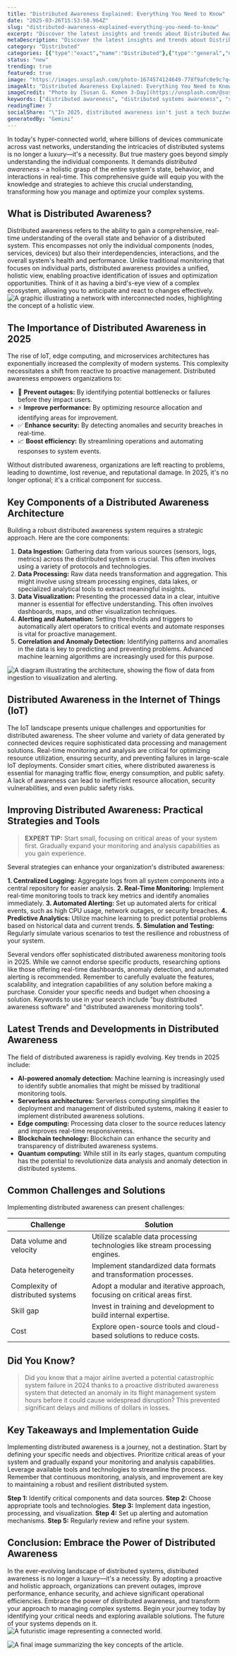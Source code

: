 ```yaml
---
title: "Distributed Awareness Explained: Everything You Need to Know"
date: "2025-03-26T15:53:58.964Z"
slug: "distributed-awareness-explained-everything-you-need-to-know"
excerpt: "Discover the latest insights and trends about Distributed Awareness. This comprehensive guide covers everything you need to know about Distributed Awareness in 2025."
metaDescription: "Discover the latest insights and trends about Distributed Awareness. This comprehensive guide covers everything you need to know about Distributed Awarenes..."
category: "Distributed"
categories: [{"type":"exact","name":"Distributed"},{"type":"general","name":"Cognitive Science"},{"type":"medium","name":"Human-Computer Interaction"},{"type":"specific","name":"Situational Awareness"},{"type":"niche","name":"Teamwork Dynamics"}]
status: "new"
trending: true
featured: true
image: "https://images.unsplash.com/photo-1674574124649-778f9afc0e9c?q=85&w=1200&fit=max&fm=webp&auto=compress"
imageAlt: "Distributed Awareness Explained: Everything You Need to Know"
imageCredit: "Photo by [Susan G. Komen 3-Day](https://unsplash.com/@susangkomen3day) on Unsplash"
keywords: ["distributed awareness", "distributed systems awareness", "situational awareness distributed systems", "improving distributed awareness", "distributed awareness architecture", "distributed awareness in IoT", "buy distributed awareness software", "distributed awareness monitoring tools", "how to improve distributed awareness", "real-time distributed awareness solutions"]
readingTime: 7
socialShare: "\"In 2025, distributed awareness isn't just a tech buzzword—it's a survival skill for organizations managing complex systems.  Without it, you're flying blind.\""
generatedBy: "Gemini"
---
```




In today's hyper-connected world, where billions of devices communicate across vast networks, understanding the intricacies of distributed systems is no longer a luxury—it's a necessity.  But true mastery goes beyond simply understanding the individual components.  It demands *distributed awareness* – a holistic grasp of the entire system's state, behavior, and interactions in real-time. This comprehensive guide will equip you with the knowledge and strategies to achieve this crucial understanding, transforming how you manage and optimize your complex systems.

## What is Distributed Awareness?

Distributed awareness refers to the ability to gain a comprehensive, real-time understanding of the overall state and behavior of a distributed system.  This encompasses not only the individual components (nodes, services, devices) but also their interdependencies, interactions, and the overall system's health and performance.  Unlike traditional monitoring that focuses on individual parts, distributed awareness provides a unified, holistic view, enabling proactive identification of issues and optimization opportunities.  Think of it as having a bird's-eye view of a complex ecosystem, allowing you to anticipate and react to changes effectively. ![A graphic illustrating a network with interconnected nodes, highlighting the concept of a holistic view.](https://images.unsplash.com/photo-1674574124473-e91fdcabaefc?q=85&w=1200&fit=max&fm=webp&auto=compress)

## The Importance of Distributed Awareness in 2025

The rise of IoT, edge computing, and microservices architectures has exponentially increased the complexity of modern systems.  This complexity necessitates a shift from reactive to proactive management. Distributed awareness empowers organizations to:

* 🔑 **Prevent outages:** By identifying potential bottlenecks or failures before they impact users.
* ⚡ **Improve performance:** By optimizing resource allocation and identifying areas for improvement.
* ✅ **Enhance security:** By detecting anomalies and security breaches in real-time.
* 📈 **Boost efficiency:** By streamlining operations and automating responses to system events.

Without distributed awareness, organizations are left reacting to problems, leading to downtime, lost revenue, and reputational damage.  In 2025, it's no longer optional; it's a critical component for success.

## Key Components of a Distributed Awareness Architecture

Building a robust distributed awareness system requires a strategic approach.  Here are the core components:

1. **Data Ingestion:** Gathering data from various sources (sensors, logs, metrics) across the distributed system is crucial. This often involves using a variety of protocols and technologies.
2. **Data Processing:**  Raw data needs transformation and aggregation. This might involve using stream processing engines, data lakes, or specialized analytical tools to extract meaningful insights.
3. **Data Visualization:**  Presenting the processed data in a clear, intuitive manner is essential for effective understanding. This often involves dashboards, maps, and other visualization techniques.
4. **Alerting and Automation:**  Setting thresholds and triggers to automatically alert operators to critical events and automate responses is vital for proactive management.
5. **Correlation and Anomaly Detection:**  Identifying patterns and anomalies in the data is key to predicting and preventing problems.  Advanced machine learning algorithms are increasingly used for this purpose.

![A diagram illustrating the architecture, showing the flow of data from ingestion to visualization and alerting.](https://images.unsplash.com/photo-1674574124340-c00cc2dae99c?q=85&w=1200&fit=max&fm=webp&auto=compress)

## Distributed Awareness in the Internet of Things (IoT)

The IoT landscape presents unique challenges and opportunities for distributed awareness. The sheer volume and variety of data generated by connected devices require sophisticated data processing and management solutions.  Real-time monitoring and analysis are critical for optimizing resource utilization, ensuring security, and preventing failures in large-scale IoT deployments.  Consider smart cities, where distributed awareness is essential for managing traffic flow, energy consumption, and public safety.  A lack of awareness can lead to inefficient resource allocation, security vulnerabilities, and even public safety risks.

## Improving Distributed Awareness: Practical Strategies and Tools

> **EXPERT TIP:**  Start small, focusing on critical areas of your system first.  Gradually expand your monitoring and analysis capabilities as you gain experience.

Several strategies can enhance your organization's distributed awareness:

**1. Centralized Logging:** Aggregate logs from all system components into a central repository for easier analysis.
**2. Real-Time Monitoring:** Implement real-time monitoring tools to track key metrics and identify anomalies immediately.
**3. Automated Alerting:**  Set up automated alerts for critical events, such as high CPU usage, network outages, or security breaches.
**4. Predictive Analytics:**  Utilize machine learning to predict potential problems based on historical data and current trends.
**5. Simulation and Testing:** Regularly simulate various scenarios to test the resilience and robustness of your system.

Several vendors offer sophisticated distributed awareness monitoring tools in 2025.  While we cannot endorse specific products, researching options like those offering real-time dashboards, anomaly detection, and automated alerting is recommended.  Remember to carefully evaluate the features, scalability, and integration capabilities of any solution before making a purchase.  Consider your specific needs and budget when choosing a solution.  Keywords to use in your search include "buy distributed awareness software" and "distributed awareness monitoring tools".

## Latest Trends and Developments in Distributed Awareness

The field of distributed awareness is rapidly evolving.  Key trends in 2025 include:

* **AI-powered anomaly detection:**  Machine learning is increasingly used to identify subtle anomalies that might be missed by traditional monitoring tools.
* **Serverless architectures:**  Serverless computing simplifies the deployment and management of distributed systems, making it easier to implement distributed awareness solutions.
* **Edge computing:**  Processing data closer to the source reduces latency and improves real-time responsiveness.
* **Blockchain technology:**  Blockchain can enhance the security and transparency of distributed awareness systems.
* **Quantum computing:**  While still in its early stages, quantum computing has the potential to revolutionize data analysis and anomaly detection in distributed systems.

## Common Challenges and Solutions

Implementing distributed awareness can present challenges:

| Challenge                     | Solution                                                                   |
|------------------------------|-------------------------------------------------------------------------------|
| Data volume and velocity      | Utilize scalable data processing technologies like stream processing engines.  |
| Data heterogeneity            | Implement standardized data formats and transformation processes.             |
| Complexity of distributed systems | Adopt a modular and iterative approach, focusing on critical areas first.       |
| Skill gap                     | Invest in training and development to build internal expertise.               |
| Cost                          | Explore open-source tools and cloud-based solutions to reduce costs.           |

##  Did You Know?

> Did you know that a major airline averted a potential catastrophic system failure in 2024 thanks to a proactive distributed awareness system that detected an anomaly in its flight management system hours before it could cause widespread disruption? This prevented significant delays and millions of dollars in losses.

## Key Takeaways and Implementation Guide

Implementing distributed awareness is a journey, not a destination.  Start by defining your specific needs and objectives.  Prioritize critical areas of your system and gradually expand your monitoring and analysis capabilities.  Leverage available tools and technologies to streamline the process.  Remember that continuous monitoring, analysis, and improvement are key to maintaining a robust and resilient distributed system.

**Step 1:** Identify critical components and data sources.
**Step 2:** Choose appropriate tools and technologies.
**Step 3:** Implement data ingestion, processing, and visualization.
**Step 4:** Set up alerting and automation mechanisms.
**Step 5:** Regularly review and refine your system.

## Conclusion:  Embrace the Power of Distributed Awareness

In the ever-evolving landscape of distributed systems, distributed awareness is no longer a luxury—it's a necessity.  By adopting a proactive and holistic approach, organizations can prevent outages, improve performance, enhance security, and achieve significant operational efficiencies.  Embrace the power of distributed awareness, and transform your approach to managing complex systems.  Begin your journey today by identifying your critical needs and exploring available solutions.  The future of your systems depends on it. ![A futuristic image representing a connected world.](https://images.unsplash.com/photo-1674574124976-a56d9052c2f8?q=85&w=1200&fit=max&fm=webp&auto=compress)

![A final image summarizing the key concepts of the article.](https://images.unsplash.com/photo-1674574124649-778f9afc0e9c?q=85&w=1200&fit=max&fm=webp&auto=compress)
